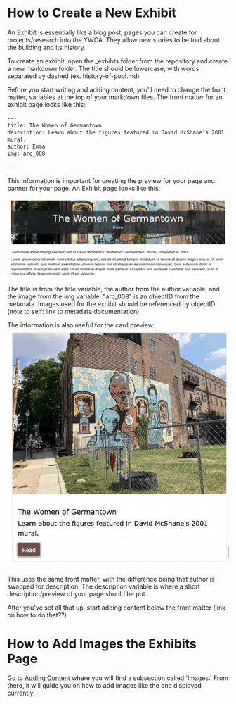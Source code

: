 # How to Create a New Exhibit 

An Exhibit is essentially like a blog post, pages you can create for projects/research into the YWCA. They allow new stories to be told about the building and its history. 

To create an exhibit, open the _exhibts folder from the repository and create a new markdown folder. The title should be lowercase, with words separated by dashed (ex. history-of-pool.md)

Before you start writing and adding content, you'll need to change the front matter, variables at the top of your markdown files. The front matter for an exhibit page looks like this: 

```
---
title: The Women of Germantown
description: Learn about the figures featured in David McShane's 2001 mural.
author: Emma
img: arc_008

---

```

This information is important for creating the preview for your page and banner for your page. An Exhibit page looks like this: 

![a screenshot of the exhibit page. The title and author have a background image, the YWCA mural](screenshots/exhibit-1.png)

The title is from the title variable, the author from the author variable, and the image from the img variable. "arc_008" is an objectID from the metadata. Images used for the exhibit should be referenced by objectID (note to self: link to metadata documentation) 

The information is also useful for the card preview. 
![a screenshot of the preview box for an exhibit page, with a picture, title, description, and read button](screenshots/exhibit-2.png)

This uses the same front matter, with the difference being that author is swapped for description. The description variable is where a short description/preview of your page should be put. 

After you've set all that up, start adding content below the front matter (link on how to do that??)

# How to Add Images the Exhibits Page 
Go to [Adding Content](./adding-content.md) where you will find a subsection called 'images.' From there, it will guide you on how to add images like the one displayed currently. 
